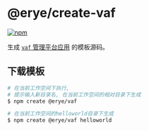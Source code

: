 # @erye/create-vaf

[![npm](https://img.shields.io/npm/v/@erye/create-vaf)](https://www.npmjs.com/package/@erye/create-vaf)

生成 [`vaf` 管理平台应用](https://www.npmjs.com/package/@erye/vaf) 的模板源码。

## 下载模板

```bash
# 在当前工作空间下执行,
# 提示输入新目录名, 在当前工作空间的相对目录下生成
$ npm create @erye/vaf

# 在当前工作空间的helloworld目录下生成
$ npm create @erye/vaf helloworld
```
